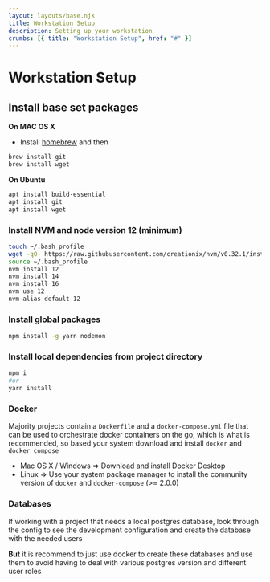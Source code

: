 ```yaml
---
layout: layouts/base.njk
title: Workstation Setup
description: Setting up your workstation
crumbs: [{ title: "Workstation Setup", href: "#" }]
---
```


# Workstation Setup

## Install base set packages

**On MAC OS X**

- Install [homebrew](https://brew.sh/) and then

```sh
brew install git
brew install wget
```

**On Ubuntu**

```sh
apt install build-essential
apt install git
apt install wget
```

### Install NVM and node version 12 (minimum)

```sh
touch ~/.bash_profile
wget -qO- https://raw.githubusercontent.com/creationix/nvm/v0.32.1/install.sh | bash
source ~/.bash_profile
nvm install 12
nvm install 14
nvm install 16
nvm use 12
nvm alias default 12
```

### Install global packages

```sh
npm install -g yarn nodemon
```

### Install local dependencies from project directory

```sh
npm i
#or
yarn install
```

### Docker

Majority projects contain a `Dockerfile` and a `docker-compose.yml` file that can be
used to orchestrate docker containers on the go, which is what is recommended, so based your system download and install `docker` and `docker compose`

- Mac OS X / Windows => Download and install Docker Desktop
- Linux => Use your system package manager to install the community version of `docker` and `docker-compose` (>= 2.0.0)

### Databases

If working with a project that needs a local postgres database, look through the config to see the development configuration and create the database with the needed users

**But** it is recommend to just use docker to create these databases and use them to avoid having to deal with various postgres version and different user roles

